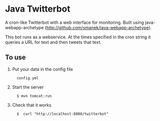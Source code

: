 Java Twitterbot
====================

A cron-like Twitterbot with a web interface for monitoring. Built using java-webapp-archetype (http://github.com/smanek/java-webapp-archetype).

This bot runs as a webservice. At the times specified in the cron string it queries a URL for text and then tweets that text. 

To use
-------

1. Put your data in the config file

         config.yml

2. Start the server

         $ mvn tomcat:run
  
3. Check that it works

         $  curl "http://localhost:8080/twitterbot"
